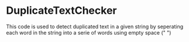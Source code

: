﻿# DuplicateTextChecker

This code is used to detect duplicated text in a given string by seperating each word in the string into a serie of words using empty space (" ")

